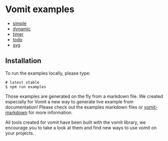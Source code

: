 # Vomit examples

* [simple](/examples/simple)
* [dynamic](/examples/dynamic)
* [timer](/examples/timer)
* [todo](/examples/todo)
* [svg](/examples/svg)

## Installation

To run the examples locally, please type:

```shell
# latest stable
$ npm run examples
```

Those examples are generated on the fly from a markdown file. We created especially for Vomit a new way to generate live example from documentation! Please check out the examples markdown files or [vomit-markdown](https://github.com/bredele/vomit-markdown) for more information.

All tools created for vomit have been built with the vomit library, we encourage you to take a look at them and find new ways to use vomit on your projects.

